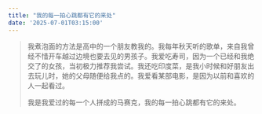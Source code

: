```yaml
---
title: "我的每一拍心跳都有它的来处"
date: '2025-07-01T03:15:00'
---
```


> 我煮泡面的方法是高中的一个朋友教我的。我每年秋天听的歌单，来自我曾经不惜开车越过边境也要去见的男孩子。我爱吃寿司，因为一个已经和我绝交了的女孩，当初极力推荐我尝试。我还吃印度菜，是我小时候和好朋友出去玩儿时，她的父母随便给我点的。我爱看某部电影，是因为以前和喜欢的人一起看过。
>
> 我是我爱过的每一个人拼成的马赛克，我的每一拍心跳都有它的来处。